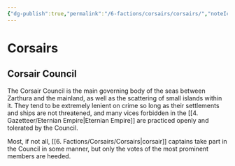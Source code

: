 ```yaml
---
{"dg-publish":true,"permalink":"/6-factions/corsairs/corsairs/","noteIcon":""}
---
```


# Corsairs



## Corsair Council 
The Corsair Council is the main governing body of the seas between Zarthura and the mainland, as well as the scattering of small islands within it. They tend to be extremely lenient on crime so long as their settlements and ships are not threatened, and many vices forbidden in the [[4. Gazetteer/Eternian Empire\|Eternian Empire]] are practiced openly and tolerated by the Council. 

Most, if not all, [[6. Factions/Corsairs/Corsairs\|corsair]] captains take part in the Council in some manner, but only the votes of the most prominent members are heeded.  